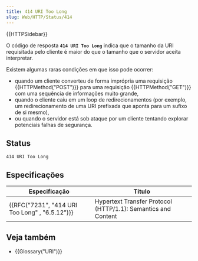 ```yaml
---
title: 414 URI Too Long
slug: Web/HTTP/Status/414
---
```


{{HTTPSidebar}}

O código de resposta **`414 URI Too Long`** indica que o tamanho da URI requisitada pelo cliente é maior do que o tamanho que o servidor aceita interpretar.

Existem algumas raras condições em que isso pode ocorrer:

- quando um cliente converteu de forma imprópria uma requisição {{HTTPMethod("POST")}} para uma requisição {{HTTPMethod("GET")}} com uma sequência de informações muito grande,
- quando o cliente caiu em um loop de redirecionamentos (por exemplo, um redirecionamento de uma URI prefixada que aponta para um sufixo de si mesmo),
- ou quando o servidor está sob ataque por um cliente tentando explorar potenciais falhas de segurança.

## Status

```
414 URI Too Long
```

## Especificações

| Especificação                                                | Título                                                        |
| ------------------------------------------------------------ | ------------------------------------------------------------- |
| {{RFC("7231", "414 URI Too Long" , "6.5.12")}} | Hypertext Transfer Protocol (HTTP/1.1): Semantics and Content |

## Veja também

- {{Glossary("URI")}}
